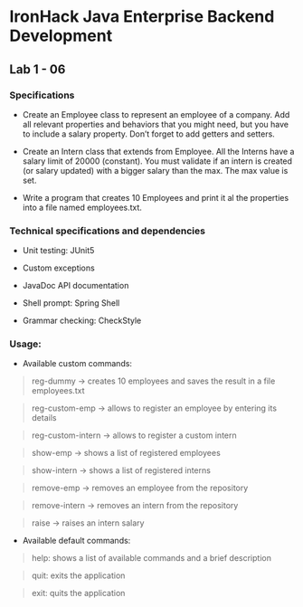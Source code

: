 # IronHack Java Enterprise Backend Development
## Lab 1 - 06

### Specifications

* Create an Employee class to represent an employee of a company. Add all relevant properties and behaviors that you might need, but you have to include a salary property. Don’t forget to add getters and setters.
 
 
* Create an Intern class that extends from Employee. All the Interns have a salary limit of 20000 (constant). You must validate if an intern is created (or salary updated) with a bigger salary than the max. The max value is set.
 
 
* Write a program that creates 10 Employees and print it al the properties into a file named employees.txt.


### Technical specifications and dependencies

* Unit testing: JUnit5

 
* Custom exceptions
 
 
* JavaDoc API documentation
 
 
* Shell prompt: Spring Shell
 
 
* Grammar checking: CheckStyle

### Usage:

* Available custom commands:
> reg-dummy -> creates 10 employees and saves the result in a file employees.txt

> reg-custom-emp -> allows to register an employee by entering its details

> reg-custom-intern -> allows to register a custom intern

> show-emp -> shows a list of registered employees

> show-intern -> shows a list of registered interns

> remove-emp -> removes an employee from the repository

> remove-intern -> removes an intern from the repository

> raise -> raises an intern salary

* Available default commands:
> help: shows a list of available commands and a brief description

> quit: exits the application

> exit: quits the application